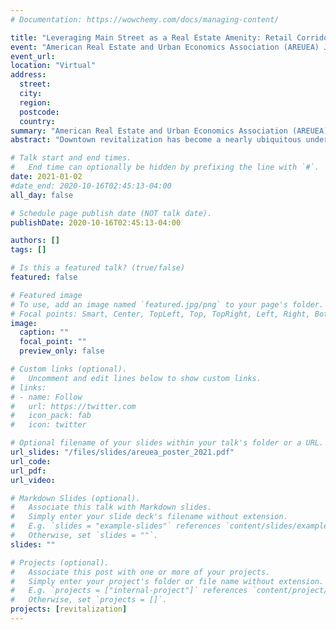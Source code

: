 ```yaml
---
# Documentation: https://wowchemy.com/docs/managing-content/

title: "Leveraging Main Street as a Real Estate Amenity: Retail Corridor Revitalization and Residential Property Values"
event: "American Real Estate and Urban Economics Association (AREUEA) January Meeting"
event_url:
location: "Virtual"
address:
  street:
  city:
  region:
  postcode:
  country:
summary: "American Real Estate and Urban Economics Association (AREUEA) January Meeting"
abstract: "Downtown revitalization has become a nearly ubiquitous undertaking throughout the municipal landscape of the United States. In the hope of curtailing the effects of twentieth-century downtown disinvestment, suburbanization, and deindustrialization, local coalitions of public and private stakeholders have decided to reverse these trends and restore the vitality and character of their historic business districts. One such endeavor, the Main Street Program, equips smaller towns and cities with the resources and know-how to leverage their dense, walkable retail corridor(s) as an economic development asset. In this paper, I look at the relationship between active Main Street Programs in Ohio and the sale prices of nearby residential properties, specifically focusing on the property’s distance to its respective downtown, or “Main Street” district. I find that home sale prices are higher for properties sold in a community that actively participates in the Main Street Program. Furthermore, I find that there is an additional premium in the sale price for properties that are located in close proximity to a downtown business district with an active Main Street Program."

# Talk start and end times.
#   End time can optionally be hidden by prefixing the line with `#`.
date: 2021-01-02
#date_end: 2020-10-16T02:45:13-04:00
all_day: false

# Schedule page publish date (NOT talk date).
publishDate: 2020-10-16T02:45:13-04:00

authors: []
tags: []

# Is this a featured talk? (true/false)
featured: false

# Featured image
# To use, add an image named `featured.jpg/png` to your page's folder.
# Focal points: Smart, Center, TopLeft, Top, TopRight, Left, Right, BottomLeft, Bottom, BottomRight.
image:
  caption: ""
  focal_point: ""
  preview_only: false

# Custom links (optional).
#   Uncomment and edit lines below to show custom links.
# links:
# - name: Follow
#   url: https://twitter.com
#   icon_pack: fab
#   icon: twitter

# Optional filename of your slides within your talk's folder or a URL.
url_slides: "/files/slides/areuea_poster_2021.pdf"
url_code:
url_pdf:
url_video:

# Markdown Slides (optional).
#   Associate this talk with Markdown slides.
#   Simply enter your slide deck's filename without extension.
#   E.g. `slides = "example-slides"` references `content/slides/example-slides.md`.
#   Otherwise, set `slides = ""`.
slides: ""

# Projects (optional).
#   Associate this post with one or more of your projects.
#   Simply enter your project's folder or file name without extension.
#   E.g. `projects = ["internal-project"]` references `content/project/deep-learning/index.md`.
#   Otherwise, set `projects = []`.
projects: [revitalization]
---
```

